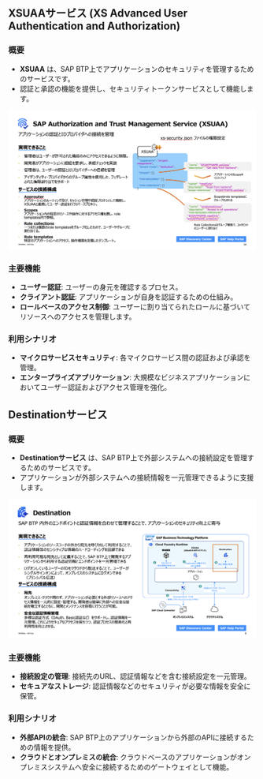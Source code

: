 ## XSUAAサービス (XS Advanced User Authentication and Authorization)

### 概要
- **XSUAA** は、SAP BTP上でアプリケーションのセキュリティを管理するためのサービスです。
- 認証と承認の機能を提供し、セキュリティトークンサービスとして機能します。

![MTA](../00_Assets/99_Column/06_XSUAA.png)

### 主要機能
- **ユーザー認証**: ユーザーの身元を確認するプロセス。
- **クライアント認証**: アプリケーションが自身を認証するための仕組み。
- **ロールベースのアクセス制御**: ユーザーに割り当てられたロールに基づいてリソースへのアクセスを管理します。

### 利用シナリオ
- **マイクロサービスセキュリティ**: 各マイクロサービス間の認証および承認を管理。
- **エンタープライズアプリケーション**: 大規模なビジネスアプリケーションにおいてユーザー認証およびアクセス管理を強化。

## Destinationサービス

### 概要
- **Destinationサービス** は、SAP BTP上で外部システムへの接続設定を管理するためのサービスです。
- アプリケーションが外部システムへの接続情報を一元管理できるように支援します。

![MTA](../00_Assets/99_Column/06_Destination.png)

### 主要機能
- **接続設定の管理**: 接続先のURL、認証情報などを含む接続設定を一元管理。
- **セキュアなストレージ**: 認証情報などのセキュリティが必要な情報を安全に保管。

### 利用シナリオ
- **外部APIの統合**: SAP BTP上のアプリケーションから外部のAPIに接続するための情報を提供。
- **クラウドとオンプレミスの統合**: クラウドベースのアプリケーションがオンプレミスシステムへ安全に接続するためのゲートウェイとして機能。

